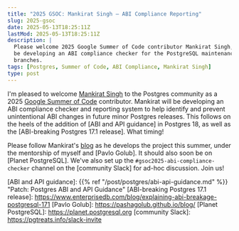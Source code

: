 ```yaml
---
title: "2025 GSOC: Mankirat Singh — ABI Compliance Reporting"
slug: 2025-gsoc
date: 2025-05-13T18:25:11Z
lastMod: 2025-05-13T18:25:11Z
description: |
  Please welcome 2025 Google Summer of Code contributor Mankirat Singh, who will
  be developing an ABI compliance checker for the PostgreSQL maintenance
  branches.
tags: [Postgres, Summer of Code, ABI Compliance, Mankirat Singh]
type: post
---
```


I'm pleased to welcome [Mankirat Singh][blog] to the Postgres community as a
2025 [Google Summer of Code] contributor. Mankirat will be developing an ABI
compliance checker and reporting system to help identify and prevent
unintentional ABI changes in future minor Postgres releases. This follows on
the heels of the addition of [ABI and API guidance] in Postgres 18, as well as
the [ABI-breaking Postgres 17.1 release]. What timing!

Please follow Mankirat's [blog] as he develops the project this summer, under
the mentorship of myself and [Pavlo Golub]. It should also soon be on [Planet
PostgreSQL]. We've also set up the `#gsoc2025-abi-compliance-checker` channel
on the [community Slack] for ad-hoc discussion. Join us!

  [blog]: https://blog.mankiratsingh.com
  [Google Summer of Code]: https://summerofcode.withgoogle.com
  [ABI and API guidance]: {{% ref "/post/postgres/abi-api-guidance.md" %}}
   "Patch: Postgres ABI and API Guidance"
  [ABI-breaking Postgres 17.1 release]: https://www.enterprisedb.com/blog/explaining-abi-breakage-postgresql-171
  [Pavlo Golub]: https://pashagolub.github.io/blog/
  [Planet PostgreSQL]: https://planet.postgresql.org
  [community Slack]: https://pgtreats.info/slack-invite
